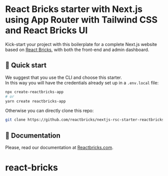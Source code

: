 # React Bricks starter with Next.js using App Router with Tailwind CSS and React Bricks UI

Kick-start your project with this boilerplate for a complete Next.js website based on [React Bricks](https://reactbricks.com), with both the front-end and admin dashboard.

## 🚀 Quick start

We suggest that you use the CLI and choose this starter.  
In this way you will have the credentials already set up in a `.env.local` file:

```bash
npx create-reactbricks-app
# or
yarn create reactbricks-app
```

Otherwise you can directly clone this repo:

```bash
git clone https://github.com/reactbricks/nextjs-rsc-starter-reactbricks-tailwind your-project
```

## 📖 Documentation

Please, read our documentation at [Reactbricks.com](https://reactbricks.com).
# react-bricks
